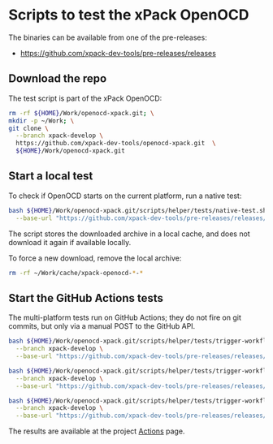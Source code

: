 # Scripts to test the xPack OpenOCD

The binaries can be available from one of the pre-releases:

- <https://github.com/xpack-dev-tools/pre-releases/releases>

## Download the repo

The test script is part of the xPack OpenOCD:

```sh
rm -rf ${HOME}/Work/openocd-xpack.git; \
mkdir -p ~/Work; \
git clone \
  --branch xpack-develop \
  https://github.com/xpack-dev-tools/openocd-xpack.git  \
  ${HOME}/Work/openocd-xpack.git
```

## Start a local test

To check if OpenOCD starts on the current platform, run a native test:

```sh
bash ${HOME}/Work/openocd-xpack.git/scripts/helper/tests/native-test.sh \
  --base-url "https://github.com/xpack-dev-tools/pre-releases/releases/download/test/"
```

The script stores the downloaded archive in a local cache, and
does not download it again if available locally.

To force a new download, remove the local archive:

```sh
rm -rf ~/Work/cache/xpack-openocd-*-*
```

## Start the GitHub Actions tests

The multi-platform tests run on GitHub Actions; they do not fire on
git commits, but only via a manual POST to the GitHub API.

```sh
bash ${HOME}/Work/openocd-xpack.git/scripts/helper/tests/trigger-workflow-test-prime.sh \
  --branch xpack-develop \
  --base-url "https://github.com/xpack-dev-tools/pre-releases/releases/download/test/"

bash ${HOME}/Work/openocd-xpack.git/scripts/helper/tests/trigger-workflow-test-docker-linux-intel.sh \
  --branch xpack-develop \
  --base-url "https://github.com/xpack-dev-tools/pre-releases/releases/download/test/"

bash ${HOME}/Work/openocd-xpack.git/scripts/helper/tests/trigger-workflow-test-docker-linux-arm.sh \
  --branch xpack-develop \
  --base-url "https://github.com/xpack-dev-tools/pre-releases/releases/download/test/"

```

The results are available at the project
[Actions](https://github.com/xpack-dev-tools/openocd-xpack/actions/) page.
